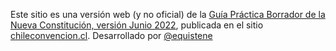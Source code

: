 Este sitio es una versión web (y no oficial) de la [Guía Práctica Borrador de la Nueva Constitución, versión Junio 2022](https://www.chileconvencion.cl/wp-content/uploads/2022/06/GUIA_PRACTICA_BORRADORNC_SECOMCC_compressed-2.pdf), publicada en el sitio [chileconvencion.cl](https://www.chileconvencion.cl/). Desarrollado por [@equistene](https://www.linkedin.com/in/equistene/)
